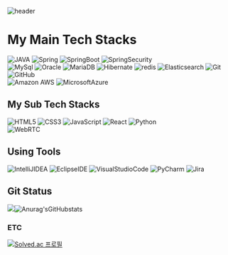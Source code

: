 ![header](https://capsule-render.vercel.app/api?type=Waving&color=timeAuto&height=300&section=header&text=Hello%20World!&desc=Welcome!%20TaeYeong%60s%20GitHub%20Profile&descAlignY=63&fontSize=90&animation=fadeIn)
# My Main Tech Stacks
![JAVA](https://img.shields.io/badge/Java-007396?style=for-the-badge&logo=OpenJDK&logoColor=white)          ![Spring](https://img.shields.io/badge/Spring-6DB33F?style=for-the-badge&logo=Spring&logoColor=white)                       ![SpringBoot](https://img.shields.io/badge/Spring%20Security-6DB33F?style=for-the-badge&logo=SpringBoot&logoColor=white)    ![SpringSecurity](https://img.shields.io/badge/Spring%20Security-6DB33F?style=for-the-badge&logo=SpringSecurity&logoColor=white)    
![MySql](https://img.shields.io/badge/MySQL-4479A1?style=for-the-badge&logo=MySQL&logoColor=white)  ![Oracle](https://img.shields.io/badge/Oracle-F80000?style=for-the-badge&logo=Oracle&logoColor=white)  ![MariaDB](https://img.shields.io/badge/MariaDB-003545?style=for-the-badge&logo=MariaDB&logoColor=white)   ![Hibernate](https://img.shields.io/badge/Hibernate-59666C?style=for-the-badge&logo=Hibernate&logoColor=white) ![redis](https://img.shields.io/badge/Redis-DC382D?style=for-the-badge&logo=Redis&logoColor=white)   ![Elasticsearch](https://img.shields.io/badge/Elasticsearch-005571?style=for-the-badge&logo=Elasticsearch&logoColor=white) 
![Git](https://img.shields.io/badge/Git-F05032?style=for-the-badge&logo=Git&logoColor=white)  ![GitHub](https://img.shields.io/badge/GitHub-181717?style=for-the-badge&logo=GitHub&logoColor=white)  
![Amazon AWS](https://img.shields.io/badge/AWS-232F3E?style=for-the-badge&logo=Amazon%20AWS&logoColor=white) ![MicrosoftAzure](https://img.shields.io/badge/Azure-0078D4?style=for-the-badge&logo=Microsoft%20Azure&logoColor=white)   
## My Sub Tech Stacks
![HTML5](https://img.shields.io/badge/HTML5-E34F26?style=flat-square&logo=HTML5&logoColor=white) ![CSS3](https://img.shields.io/badge/CSS3-1572B6?style=flat-square&logo=CSS3&logoColor=white) ![JavaScript](https://img.shields.io/badge/JavaScript-F7DF1E?style=flat-square&logo=JavaScript&logoColor=white) ![React](https://img.shields.io/badge/React-61DAFB?style=flat-square&logo=React&logoColor=white)
![Python](https://img.shields.io/badge/Python-3776AB?style=flat-square&logo=Python&logoColor=white)  
![WebRTC](https://img.shields.io/badge/WebRTC-333333?style=flat-square&logo=WebRTC&logoColor=white)   

## Using Tools
![IntelliJIDEA](https://img.shields.io/badge/IntelliJ%20IDEA-000000?style=flat-square&logo=IntelliJ%20IDEA&logoColor=white)    ![EclipseIDE](https://img.shields.io/badge/Eclipse%20IDE-2C2255?style=flat-square&logo=EclipseIDE&logoColor=white)     ![VisualStudioCode](https://img.shields.io/badge/Visual%20Studio%20Code-007ACC?style=flat-square&logo=VisualStudioCode&logoColor=white) ![PyCharm](https://img.shields.io/badge/PyCharm-000000?style=flat-square&logo=PyCharm&logoColor=white)  ![Jira](https://img.shields.io/badge/Jira-0052CC?style=flat-square&logo=Jira&logoColor=white)   

## Git Status
![](https://github-profile-summary-cards.vercel.app/api/cards/profile-details?username=TaeYeongKwak&theme=vue)![Anurag'sGitHubstats](https://github-readme-stats.vercel.app/api?username=TaeYeongKwak&show_icons=true) 

### ETC
[![Solved.ac 프로필](http://mazassumnida.wtf/api/v2/generate_badge?boj=abgudv6403)](https://solved.ac/abgudv6403)

